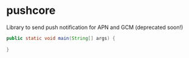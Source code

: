 # pushcore
Library to send push notification for APN and GCM (deprecated soon!)

```java
public static void main(String[] args) {
	
}
```
